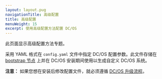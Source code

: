 ```yaml
---
layout: layout.pug
navigationTitle: 高级配置
title: 高级配置
menuWeight: 15
excerpt: 使用高级配置方法配置 DC/OS
---
```


此页面显示高级配置方法专题。

采用 YAML 格式在 `config.yaml` 文件中指定 DC/OS 配置参数。此文件存储在 [bootstrap 节点](/1.12/installing/production/system-requirements/#bootstrap-node) 上并在 DC/OS 安装期间使用以生成自定义 DC/OS 系统。

**注意：** 如果您想在安装后修改配置文件，就必须遵循 [DC/OS 升级流程](/1.12/installing/production/upgrading/)。

